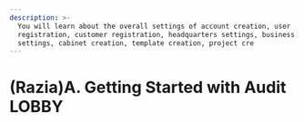 ```yaml
---
description: >-
  You will learn about the overall settings of account creation, user
  registration, customer registration, headquarters settings, business type
  settings, cabinet creation, template creation, project cre
---
```


# \(Razia\)A. Getting Started with Audit LOBBY

